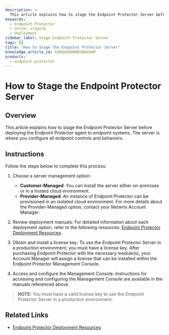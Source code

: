 ```yaml
---
description: >-
  This article explains how to stage the Endpoint Protector Server before deploying the Endpoint Protector agent to endpoint systems.
keywords:
  - Endpoint Protector
  - server staging
  - deployment
sidebar_label: Stage Endpoint Protector Server
tags: []
title: "How to Stage the Endpoint Protector Server"
knowledge_article_id: kA0Qk0000002BAkKAM
products:
  - endpoint-protector
---
```


# How to Stage the Endpoint Protector Server

## Overview

This article explains how to stage the Endpoint Protector Server before deploying the Endpoint Protector agent to endpoint systems. The server is where you configure all endpoint controls and behaviors.

## Instructions

Follow the steps below to complete this process:

1. Choose a server management option:
   - **Customer-Managed**: You can install the server either on-premises or in a hosted cloud environment.
   - **Provider-Managed**: An instance of Endpoint Protector can be provisioned in an isolated cloud environment. For more details about the Provider-Managed option, contact your Netwrix Account Manager.
   
2. Review deployment manuals: For detailed information about each deployment option, refer to the following resources: [Endpoint Protector Deployment Resources](/docs/endpointprotector/5.9.4.2/index).

3. Obtain and install a license key: To use the Endpoint Protector Server in a production environment, you must have a license key. After purchasing Endpoint Protector with the necessary module(s), your Account Manager will assign a license that can be installed within the Endpoint Protector Management Console.

4. Access and configure the Management Console: Instructions for accessing and configuring the Management Console are available in the manuals referenced above.

> **NOTE:** You must have a valid license key to use the Endpoint Protector Server in a production environment.

## Related Links

- [Endpoint Protector Deployment Resources](/docs/endpointprotector/5.9.4.2/index)